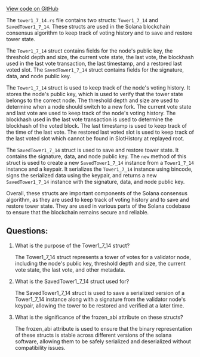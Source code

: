 [View code on GitHub](https://github.com/solana-labs/solana/blob/master/core/src/tower1_7_14.rs)

The `tower1_7_14.rs` file contains two structs: `Tower1_7_14` and `SavedTower1_7_14`. These structs are used in the Solana blockchain consensus algorithm to keep track of voting history and to save and restore tower state.

The `Tower1_7_14` struct contains fields for the node's public key, the threshold depth and size, the current vote state, the last vote, the blockhash used in the last vote transaction, the last timestamp, and a restored last voted slot. The `SavedTower1_7_14` struct contains fields for the signature, data, and node public key.

The `Tower1_7_14` struct is used to keep track of the node's voting history. It stores the node's public key, which is used to verify that the tower state belongs to the correct node. The threshold depth and size are used to determine when a node should switch to a new fork. The current vote state and last vote are used to keep track of the node's voting history. The blockhash used in the last vote transaction is used to determine the blockhash of the voted block. The last timestamp is used to keep track of the time of the last vote. The restored last voted slot is used to keep track of the last voted slot which cannot be found in SlotHistory at replayed root.

The `SavedTower1_7_14` struct is used to save and restore tower state. It contains the signature, data, and node public key. The `new` method of this struct is used to create a new `SavedTower1_7_14` instance from a `Tower1_7_14` instance and a keypair. It serializes the `Tower1_7_14` instance using bincode, signs the serialized data using the keypair, and returns a new `SavedTower1_7_14` instance with the signature, data, and node public key.

Overall, these structs are important components of the Solana consensus algorithm, as they are used to keep track of voting history and to save and restore tower state. They are used in various parts of the Solana codebase to ensure that the blockchain remains secure and reliable.
## Questions: 
 1. What is the purpose of the Tower1_7_14 struct?
    
    The Tower1_7_14 struct represents a tower of votes for a validator node, including the node's public key, threshold depth and size, the current vote state, the last vote, and other metadata.

2. What is the SavedTower1_7_14 struct used for?
    
    The SavedTower1_7_14 struct is used to save a serialized version of a Tower1_7_14 instance along with a signature from the validator node's keypair, allowing the tower to be restored and verified at a later time.

3. What is the significance of the frozen_abi attribute on these structs?
    
    The frozen_abi attribute is used to ensure that the binary representation of these structs is stable across different versions of the solana software, allowing them to be safely serialized and deserialized without compatibility issues.